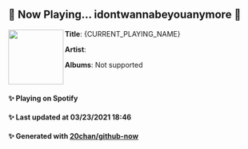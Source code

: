 ## 🎵 Now Playing... idontwannabeyouanymore 🎵

[<img align="left" width="110" height="110" src="https://i.scdn.co/image/ab67616d00004851a9f6c04ba168640b48aa5795">](https://open.spotify.com/album/7fRrTyKvE4Skh93v97gtcU)
**Title**: {CURRENT_PLAYING_NAME}

**Artist**: 

**Albums**: Not supported

<br>

#### ✨ Playing on Spotify
#### ✨ Last updated at 03/23/2021 18:46
#### ✨ Generated with [20chan/github-now](https://github.com/20chan/github-now)


